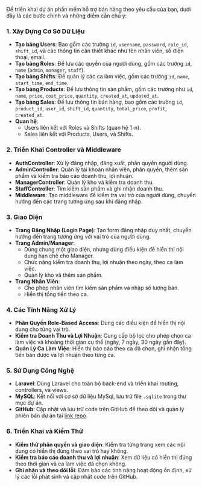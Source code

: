 Để triển khai dự án phần mềm hỗ trợ bán hàng theo yêu cầu của bạn, dưới đây là các bước chính và những điểm cần chú ý:

### 1. **Xây Dựng Cơ Sở Dữ Liệu**
   - **Tạo bảng Users**: Bao gồm các trường `id`, `username`, `password`, `role_id`, `shift_id`, và các thông tin cần thiết khác như tên nhân viên, số điện thoại, email.
   - **Tạo bảng Roles**: Để lưu các quyền của người dùng, gồm các trường `id`, `name` (`admin`, `manager`, `staff`).
   - **Tạo bảng Shifts**: Để quản lý các ca làm việc, gồm các trường `id`, `name`, `start_time`, `end_time`.
   - **Tạo bảng Products**: Để lưu thông tin sản phẩm, gồm các trường như `id`, `name`, `price`, `cost_price`, `quantity`, `created_at`, `updated_at`.
   - **Tạo bảng Sales**: Để lưu thông tin bán hàng, bao gồm các trường `id`, `product_id`, `user_id`, `shift_id`, `quantity`, `total_price`, `profit`, `created_at`.
   - **Quan hệ**:
     - Users liên kết với Roles và Shifts (quan hệ 1-n).
     - Sales liên kết với Products, Users, và Shifts.

### 2. **Triển Khai Controller và Middleware**
   - **AuthController**: Xử lý đăng nhập, đăng xuất, phân quyền người dùng.
   - **AdminController**: Quản lý tài khoản nhân viên, phân quyền, thêm sản phẩm và kiểm tra báo cáo doanh thu, lợi nhuận.
   - **ManagerController**: Quản lý kho và kiểm tra doanh thu.
   - **StaffController**: Tìm kiếm sản phẩm và ghi nhận doanh thu.
   - **Middleware**: Tạo middleware để kiểm tra vai trò của người dùng, chuyển hướng đến các trang tương ứng sau khi đăng nhập.

### 3. **Giao Diện**
   - **Trang Đăng Nhập (Login Page)**: Tạo form đăng nhập duy nhất, chuyển hướng đến trang tương ứng với vai trò của người dùng.
   - **Trang Admin/Manager**:
     - Dùng chung một giao diện, nhưng dùng điều kiện để hiển thị nội dung hạn chế cho Manager.
     - Chức năng kiểm tra doanh thu, lợi nhuận theo ngày, theo ca làm việc.
     - Quản lý kho và thêm sản phẩm.
   - **Trang Nhân Viên**:
     - Cho phép nhân viên tìm kiếm sản phẩm và nhập số lượng bán.
     - Hiển thị tổng tiền theo ca.
  
### 4. **Các Tính Năng Xử Lý**
   - **Phân Quyền Role-Based Access**: Dùng các điều kiện để hiển thị nội dung cho từng vai trò.
   - **Kiểm tra Doanh Thu và Lợi Nhuận**: Cung cấp bộ lọc cho phép chọn ca làm việc và khoảng thời gian cụ thể (ngày, 7 ngày, 30 ngày gần đây).
   - **Quản Lý Ca Làm Việc**: Hiển thị báo cáo theo ca đã chọn, ghi nhận tổng tiền bán được và lợi nhuận theo từng ca.
  
### 5. **Sử Dụng Công Nghệ**
   - **Laravel**: Dùng Laravel cho toàn bộ back-end và triển khai routing, controllers, và views.
   - **MySQL**: Kết nối với cơ sở dữ liệu MySql, lưu trữ file `.sqlite` trong thư mục dự án.
   - **GitHub**: Cập nhật và lưu trữ code trên GitHub để theo dõi và quản lý phiên bản dự án tại [link repo](https://github.com/wasabixxx/pmhtBanHang).

### 6. **Triển Khai và Kiểm Thử**
   - **Kiểm thử phân quyền và giao diện**: Kiểm tra từng trang xem các nội dung có hiển thị đúng theo vai trò hay không.
   - **Kiểm tra báo cáo doanh thu và lợi nhuận**: Xem dữ liệu có hiển thị đúng theo thời gian và ca làm việc đã chọn không.
   - **Ghi nhận và theo dõi lỗi**: Đảm bảo các tính năng hoạt động ổn định, xử lý các lỗi phát sinh và cập nhật code trên GitHub.
